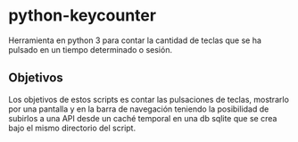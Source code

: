 # python-keycounter

Herramienta en python 3 para contar la cantidad de teclas que se ha pulsado en un tiempo determinado o sesión.

## Objetivos

Los objetivos de estos scripts es contar las pulsaciones de teclas, mostrarlo
por una pantalla y en la barra de navegación teniendo la posibilidad de 
subirlos a una API desde un caché temporal en una db sqlite que se crea bajo
el mismo directorio del script.

